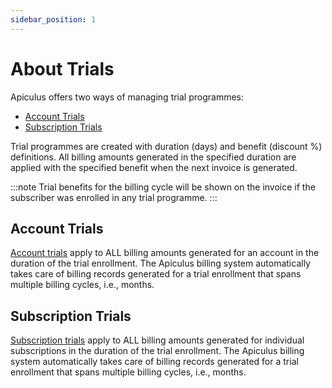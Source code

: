```yaml
---
sidebar_position: 1
---
```

# About Trials

Apiculus offers two ways of managing trial programmes:
- [Account Trials ](#account-trials)
- [Subscription Trials](#subscription-trials)

Trial programmes are created with duration (days) and benefit (discount %) definitions. All billing amounts generated in the specified duration are applied with the specified benefit when the next invoice is generated.

:::note
Trial benefits for the billing cycle will be shown on the invoice if the subscriber was enrolled in any trial programme.
:::

## Account Trials
[Account trials](WorkingwithAccountTrials) apply to ALL billing amounts generated for an account in the duration of the trial enrollment. The Apiculus billing system automatically takes care of billing records generated for a trial enrollment that spans multiple billing cycles, i.e., months.

## Subscription Trials
[Subscription trials](WorkingwithSubscriptionTrials) apply to ALL billing amounts generated for individual subscriptions in the duration of the trial enrollment. The Apiculus billing system automatically takes care of billing records generated for a trial enrollment that spans multiple billing cycles, i.e., months.




